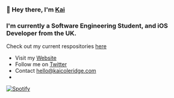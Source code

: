 ### 👋 Hey there, I'm [Kai](https://kaicoleridge.com)

### I'm currently a Software Engineering Student, and iOS Developer from the UK. 

Check out my current respositories [here](https://github.com/kaicoleridge?tab=repositories)
- Visit my [Website](https://kaicoleridge.com)
- Follow me on [Twitter](https://twitter.com/kaicoleridge)
- Contact hello@kaicoleridge.com
- 
[![Spotify](https://kaicoleridge.vercel.app/api/spotify)](https://open.spotify.com/user/kaicoleridge)






